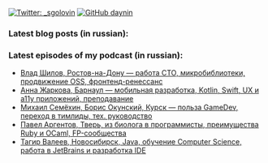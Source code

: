[![Twitter: _sgolovin](https://img.shields.io/twitter/follow/_sgolovin?style=social)](https://twitter.com/_sgolovin)
[![GitHub daynin](https://img.shields.io/github/followers/daynin?label=follow&style=social)](https://github.com/daynin)

### Latest blog posts (in russian):
<!-- BLOG:START -->
<!-- BLOG:END -->

### Latest episodes of my podcast (in russian):
<!-- PODCAST:START -->
- [Влад Шилов, Ростов-на-Дону — работа CTO, микробиблиотеки, продвижение OSS, фронтенд-ренессанс](https://soundcloud.com/csssr/vlad-shilov-rostov-na-donu-rabota-cto-mikrobiblioteki-prodvizhenie-oss-frontend-renessans)
- [Анна Жаркова, Барнаул — мобильная разработка, Kotlin, Swift, UX и a11y приложений, преподавание](https://soundcloud.com/csssr/anna-zharkova-barnaul-mobilnaya-razrabotka-kotlin-swift-ux-i-a11y-prilozheniy-prepodavanie)
- [Михаил Семёхин, Борис Окунский, Курск — польза GameDev, переход в тимлиды, тех. руководство](https://soundcloud.com/csssr/mikhail-semyokhin-boris-okunskiy-kursk-polza-gamedev-perekhod-v-timlidy-tekh-rukovodstvo)
- [Павел Аргентов, Тверь, из биолога в программисты, преимущества Ruby и OCaml, FP-сообщества](https://soundcloud.com/csssr/pavel-argentov-tver-iz-biologa-v-programmisty-preimushchestva-ruby-i-ocaml-fp-soobshchestva)
- [Тагир Валеев, Новосибирск, Java, обучение Computer Science, работа в JetBrains и разработка IDE](https://soundcloud.com/csssr/tagir-valeev-novosibirsk-java-obuchenie-computer-science-rabota-v-jetbrains-i-razrabotka-ide)
<!-- PODCAST:END -->
